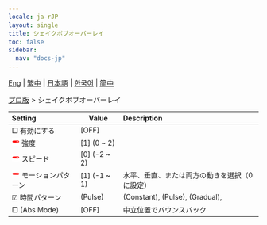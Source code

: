 ```yaml
---
locale: ja-rJP
layout: single
title: シェイクボブオーバーレイ
toc: false
sidebar:
  nav: "docs-jp"
---
```

[Eng](/dancexr/menu/2025.4/actor/shake_boobs_overlay) | [繁中](/tw/dancexr/menu/2025.4/actor/shake_boobs_overlay) | [日本語](/jp/dancexr/menu/2025.4/actor/shake_boobs_overlay) | [한국어](/kr/dancexr/menu/2025.4/actor/shake_boobs_overlay) | [简中](/zh/dancexr/menu/2025.4/actor/shake_boobs_overlay)

[プロ版](../menu#プロ版) > シェイクボブオーバーレイ



| Setting | Value | Description |
| :--- | --- | :--- |
|  □ 有効にする| [OFF] | 
| <img src="/images/icon/ic_slider.png" alt="slider icon"/> 強度| [1] (0 ~ 2) | 
| <img src="/images/icon/ic_slider.png" alt="slider icon"/> スピード| [0] (-2 ~ 2) | 
| <img src="/images/icon/ic_slider.png" alt="slider icon"/> モーションパターン| [1] (-1 ~ 1) | 水平、垂直、または両方の動きを選択（0に設定）
| ☑ 時間パターン| (Pulse) | (Constant), (Pulse), (Gradual), 
|  □ (Abs Mode)| [OFF] | 中立位置でバウンスバック
